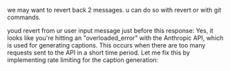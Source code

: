 we may want to revert back 2 messages. u can do so with revert or with git commands. 

youd revert from ur user input message just before this response:
Yes, it looks like you're hitting an "overloaded_error" with the Anthropic API, which is used for generating captions. This occurs when there are too many requests sent to the API in a short time period. Let me fix this by implementing rate limiting for the caption generation: